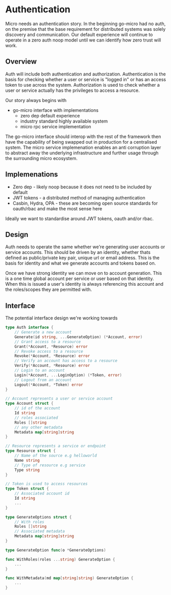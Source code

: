# Authentication

Micro needs an authentication story. In the beginning go-micro had no auth, on the premise that the base requirement 
for distributed systems was solely discovery and communication. Our default experience will continue to operate 
in a zero auth noop model until we can identify how zero trust will work.

## Overview

Auth will include both authentication and authorization. Authentication is the basis for checking whether a user 
or service is "logged in" or has an access token to use across the system. Authorization is used to check 
whether a user or service actually has the privileges to access a resource.

Our story always begins with

- go-micro interface with implementations
  * zero dep default experience
  * industry standard highly available system
  * micro rpc service implementation

The go-micro interface should interop with the rest of the framework then have the capability of being swapped 
out in production for a centralised system. The micro service implemenation enables an anti corruption layer 
to abstract away the underlying infrastructure and further usage through the surrounding micro ecosystem.

## Implemenations

- Zero dep - likely noop because it does not need to be included by default
- JWT tokens - a distributed method of managing authentication
- Casbin, Hydra, OPA - these are becoming open source standards for oauth/rbac and make the most sense here

Ideally we want to standardise around JWT tokens, oauth and/or rbac.

## Design

Auth needs to operate the same whether we're generating user accounts or service accounts. This should be 
driven by an identity, whether thats defined as public/private key pair, unique url or email address. 
This is the basis for identity and what we generate accounts and tokens based on.

Once we have strong identity we can move on to account generation. This is a one time global account per 
service or user based on that identity. When this is issued a user's identity is always referencing this 
account and the roles/scopes they are permitted with.

## Interface

The potential interface design we're working towards

```go
type Auth interface {
	// Generate a new account
	Generate(id string, ...GenerateOption) (*Account, error)
	// Grant access to a resource
	Grant(*Account, *Resource) error
	// Revoke access to a resource
	Revoke(*Account, *Resource) error
	// Verify an account has access to a resource
	Verify(*Account, *Resource) error
	// Login to an account
	Login(*Account, ...LoginOption) (*Token, error)
	// Logout from an account
	Logout(*Account, *Token) error
}

// Account represents a user or service account
type Account struct {
	// id of the account
	Id string
	// roles associated
	Roles []string
	// any other metadata
	Metadata map[string]string
}

// Resource represents a service or endpoint
type Resource struct {
	// Name of the source e.g helloworld
	Name string
	// Type of resource e.g service
	Type string
}

// Token is used to access resources
type Token struct {
	// Associated account id
	Id string
	...
}

type GenerateOptions struct {
	// With roles
	Roles []string
	// Associated metadata
	Metadata map[string]string
}

type GenerateOption func(o *GenerateOptions)

func WithRoles(roles ...string) GenerateOption {
	...
}

func WithMetadata(md map[string]string) GenerateOption {
	...
}
```
